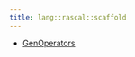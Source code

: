 ```yaml
---
title: lang::rascal::scaffold
---
```



   * [GenOperators](../../../../Library/lang/rascal/scaffold/GenOperators.md)